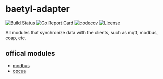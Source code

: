baetyl-adapter
========

[![Build Status](https://travis-ci.org/baetyl/baetyl-adapter.svg?branch=master)](https://travis-ci.org/baetyl/baetyl-adapter)
[![Go Report Card](https://goreportcard.com/badge/github.com/baetyl/baetyl-adapter)](https://goreportcard.com/report/github.com/baetyl/baetyl-adapter) 
[![codecov](https://codecov.io/gh/baetyl/baetyl-adapter/branch/master/graph/badge.svg)](https://codecov.io/gh/baetyl/baetyl-adapter)
[![License](https://img.shields.io/github/license/baetyl/baetyl-adapter.svg)](./LICENSE)

All modules that synchronize data with the clients, such as mqtt, modbus, coap, etc.

## offical modules
- [modbus](modbus/README_v2.md)
- [opcua](opcua/README.md)
